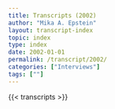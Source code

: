 ```yaml
---
title: Transcripts (2002)
author: "Mika A. Epstein"
layout: transcript-index
topic: index
type: index
date: 2002-01-01
permalink: /transcript/2002/
categories: ["Interviews"]
tags: [""]
---
```


{{< transcripts >}}
